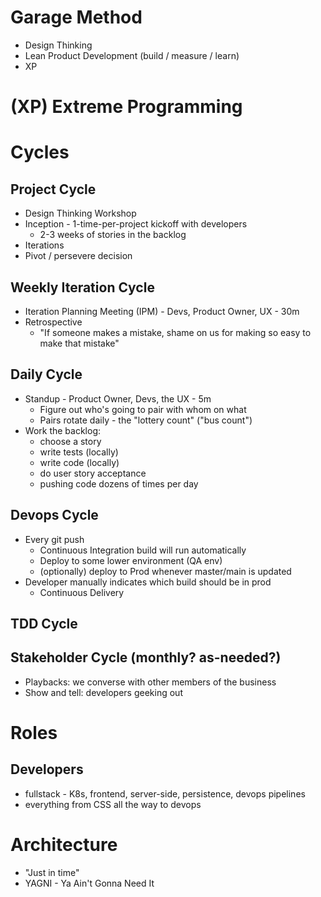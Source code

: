 # Garage Method

- Design Thinking
- Lean Product Development (build / measure / learn)
- XP

# (XP) Extreme Programming

# Cycles

## Project Cycle

- Design Thinking Workshop
- Inception - 1-time-per-project kickoff with developers
  - 2-3 weeks of stories in the backlog
- Iterations
- Pivot / persevere decision

## Weekly Iteration Cycle

- Iteration Planning Meeting (IPM) - Devs, Product Owner, UX - 30m
- Retrospective
    - "If someone makes a mistake, shame on us for making so easy to make that mistake"

## Daily Cycle

- Standup - Product Owner, Devs, the UX - 5m
    - Figure out who's going to pair with whom on what
    - Pairs rotate daily - the "lottery count" ("bus count")
- Work the backlog:
    - choose a story
    - write tests (locally)
    - write code (locally)
    - do user story acceptance
    - pushing code dozens of times per day

## Devops Cycle

- Every git push
    - Continuous Integration build will run automatically
    - Deploy to some lower environment (QA env)
    - (optionally) deploy to Prod whenever master/main is updated
- Developer manually indicates which build should be in prod
    - Continuous Delivery

## TDD Cycle

## Stakeholder Cycle (monthly? as-needed?)

- Playbacks: we converse with other members of the business
- Show and tell: developers geeking out

# Roles

## Developers

- fullstack - K8s, frontend, server-side, persistence, devops pipelines
- everything from CSS all the way to devops

# Architecture

- "Just in time"
- YAGNI - Ya Ain't Gonna Need It


